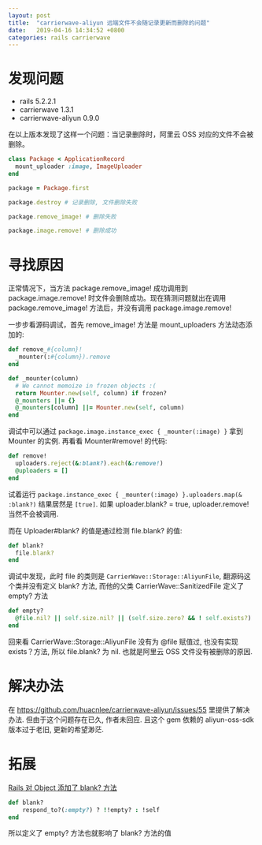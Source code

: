 ```yaml
---
layout: post
title:  "carrierwave-aliyun 远端文件不会随记录更新而删除的问题"
date:   2019-04-16 14:34:52 +0800
categories: rails carrierwave
---
```

# 发现问题
- rails 5.2.2.1
- carrierwave 1.3.1
- carrierwave-aliyun 0.9.0

在以上版本发现了这样一个问题：当记录删除时，阿里云 OSS 对应的文件不会被删除。

```ruby
class Package < ApplicationRecord
  mount_uploader :image, ImageUploader
end

package = Package.first

package.destroy # 记录删除, 文件删除失败

package.remove_image! # 删除失败

package.image.remove! # 删除成功
```

#  寻找原因

正常情况下，当方法 package.remove_image! 成功调用到 package.image.remove! 时文件会删除成功。现在猜测问题就出在调用 package.remove_image! 方法后，并没有调用 package.image.remove!


一步步看源码调试，首先 remove_image! 方法是 mount_uploaders 方法动态添加的:

```ruby
def remove_#{column}!
  _mounter(:#{column}).remove
end

def _mounter(column)
  # We cannot memoize in frozen objects :(
  return Mounter.new(self, column) if frozen?
  @_mounters ||= {}
  @_mounters[column] ||= Mounter.new(self, column)
end
```
调试中可以通过 `package.image.instance_exec { _mounter(:image) }` 拿到 Mounter 的实例. 再看看 Mounter#remove! 的代码:

```ruby
def remove!
  uploaders.reject(&:blank?).each(&:remove!)
  @uploaders = []
end
```
试着运行 `package.instance_exec { _mounter(:image) }.uploaders.map(& :blank?)` 结果居然是 `[true]`. 如果 uploader.blank? = true, uploader.remove! 当然不会被调用.

而在 Uploader#blank? 的值是通过检测 file.blank? 的值:
```ruby
def blank?
  file.blank?
end
```
调试中发现，此时 file 的类则是 `CarrierWave::Storage::AliyunFile`, 翻源码这个类并没有定义 blank? 方法, 而他的父类 CarrierWave::SanitizedFile 定义了 empty? 方法

```ruby
def empty?
  @file.nil? || self.size.nil? || (self.size.zero? && ! self.exists?)
end
```

回来看 CarrierWave::Storage::AliyunFile 没有为 @file 赋值过, 也没有实现 exists？方法, 所以 file.blank? 为 nil. 也就是阿里云 OSS 文件没有被删除的原因.

# 解决办法

在 https://github.com/huacnlee/carrierwave-aliyun/issues/55 里提供了解决办法. 但由于这个问题存在已久, 作者未回应. 且这个 gem 依赖的 aliyun-oss-sdk 版本过于老旧, 更新的希望渺茫.

# 拓展

[Rails 对 Object 添加了 blank? 方法](https://github.com/rails/rails/blob/ec88cd626da8cefb0e11454e814f85c34b498bba/activesupport/lib/active_support/core_ext/object/blank.rb)
```ruby
def blank?
    respond_to?(:empty?) ? !!empty? : !self
end
```

所以定义了 empty? 方法也就影响了 blank? 方法的值 
